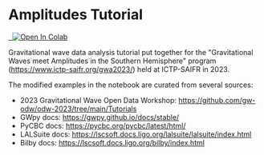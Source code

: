 # Amplitudes Tutorial

<a target="_blank" href="https://colab.research.google.com/github.com/PatriciaSchmidt/AmplitudesTutorial/blob/main/Amplitudes.ipynb">
  <img src="https://colab.research.google.com/assets/colab-badge.svg" alt="Open In Colab"/>
</a>

Gravitational wave data analysis tutorial put together for the "Gravitational Waves meet Amplitudes in the Southern Hemisphere" program (https://www.ictp-saifr.org/gwa2023/) held at ICTP-SAIFR in 2023. 

The modified examples in the notebook are curated from several sources:
 * 2023 Gravitational Wave Open Data Workshop: https://github.com/gw-odw/odw-2023/tree/main/Tutorials 
 * GWpy docs: https://gwpy.github.io/docs/stable/
 * PyCBC docs: https://pycbc.org/pycbc/latest/html/ 
 * LALSuite docs: https://lscsoft.docs.ligo.org/lalsuite/lalsuite/index.html 
 * Bilby docs: https://lscsoft.docs.ligo.org/bilby/index.html 
